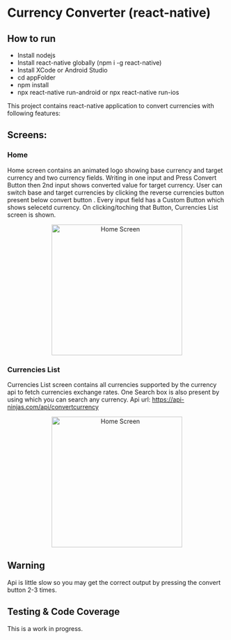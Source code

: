 # Currency Converter (react-native)


## How to run
- Install nodejs
- Install react-native globally (npm i -g react-native)
- Install XCode or Android Studio
- cd appFolder
- npm install
- npx react-native run-android or npx react-native run-ios



This project contains react-native application to convert currencies with following features:

## Screens:

### Home
Home screen contains an animated logo showing base currency and target currency and two currency fields.
Writing in one input and Press Convert Button then 2nd input shows converted value for target currency. User can switch base and target currencies by clicking the reverse currencies button present below convert button . Every input field has a Custom Button which shows selecetd currency. On clicking/toching that Button, Currencies List screen is shown.

<p align="center">
<img width="300px" src="https://user-images.githubusercontent.com/85778092/210179626-82cd74d5-a0ec-4963-b81a-4a01d60b79e0.png" alt="Home Screen"  />
</p>


### Currencies List
Currencies List screen contains all currencies supported by the currency api to fetch currencies exchange rates. 
One Search box is also present by using which you can search any currency.
Api url: https://api-ninjas.com/api/convertcurrency

<p align="center">
<img width="300px" src="https://user-images.githubusercontent.com/85778092/210179685-63f325c2-c83d-42da-9261-1eec00634a21.png" alt="Home Screen"  />
</p>

## Warning 
Api is little slow so you may get the correct output by pressing the convert button 2-3 times.

## Testing & Code Coverage
This is a work in progress.
